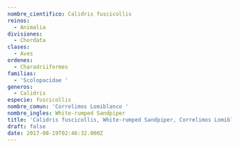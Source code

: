 ```yaml
---
nombre_cientifico: Calidris fuscicollis
reinos:
  - Animalia
divisiones:
  - Chordata
clases:
  - Aves
ordenes:
  - Charadriiformes
familias:
  - 'Scolopacidae '
generos:
  - Calidris
especie: fuscicollis
nombre_comun: 'Correlimos Lomiblanco '
nombre_ingles: White-rumped Sandpiper
title: 'Calidris fuscicollis, White-rumped Sandpiper, Correlimos Lomiblanco '
draft: false
date: 2017-08-19T02:46:32.000Z
---
```


